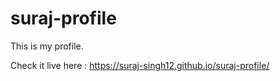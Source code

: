 # suraj-profile
This is my profile.

Check it live here : https://suraj-singh12.github.io/suraj-profile/
